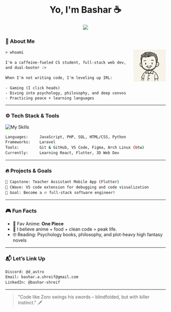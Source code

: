 <h1 align="center">Yo, I'm Bashar ☕</h1>
<p align="center">
  <img src="https://readme-typing-svg.demolab.com/?lines=CS+Student%7CWeb+Dev%7CLinux+Enthusiast;&center=true&width=440&height=45&color=00FFD1&vCenter=true&pause=1000&size=20" />
</p>

### 🧠 About Me
<img src="https://github.com/bashar-shreif/bashar-shreif/blob/main/assets/nyx.png" alt="image" width="20%" align="right" />

<div>

```
> whoami

I'm a caffeine-fueled CS student, full-stack web dev, and dual-booter :>

When I'm not writing code, I'm leveling up IRL:

- Gaming (I click heads)
- Diving into psychology, philosophy, and deep convos
- Practicing peace + learning languages
```
</div>

---

### ⚙️ Tech Stack & Tools

![My Skills](https://skillicons.dev/icons?i=js,php,html,css,laravel,mysql,git,linux,vscode,figma)

```bash
Languages:     JavaScript, PHP, SQL, HTML/CSS, Python  
Frameworks:    Laravel
Tools:         Git & GitHub, VS Code, Figma, Arch Linux (btw)  
Currently:     Learning React, Flutter, 3D Web Dev 
```

---

### 🔥 Projects & Goals

```bash
🧠 Capstone: Teacher Assistant Mobile App (Flutter)
🐞 CWave: VS code extension for debugging and code visualization
🎯 Goal: Become a 🔥 full-stack software engineer!
```

---

### 🎮 Fun Facts

- 🍿 Fav Anime: **One Piece**  
- 🍜 I believe anime + food + clean code = peak life.
- 🤓 Reading: Psychology books, philosophy, and plot-heavy high fantasy novels  

---

### 📬 Let’s Link Up

```bash
Discord: @d_astro
Email: bashar.a.shreif@gmail.com
LinkedIn: @bashar-shreif
```
---

> "Code like Zoro swings his swords – blindfolded, but with killer instinct." 🗡️            
